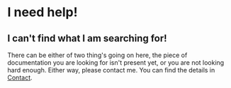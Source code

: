# I need help!

## I can't find what I am searching for!
There can be either of two thing's going on here, the piece of documentation you are looking for isn't present yet, or you are not looking hard enough. Either way, please contact me. You can find the details in [Contact](contact.md).